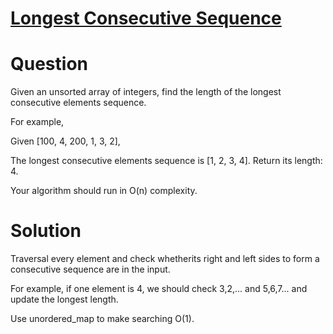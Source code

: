 # [Longest Consecutive Sequence ](https://oj.leetcode.com/problems/longest-consecutive-sequence/)
# Question
Given an unsorted array of integers, find the length of the longest consecutive elements sequence.

For example,

Given [100, 4, 200, 1, 3, 2],

The longest consecutive elements sequence is [1, 2, 3, 4]. Return its length: 4.

Your algorithm should run in O(n) complexity.

# Solution

Traversal every element and check whetherits right and left sides to form a consecutive sequence are in the input. 

For example, if one element is 4, we should check 3,2,... and 5,6,7... and update the longest length.

Use unordered_map to make searching O(1).